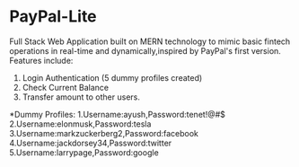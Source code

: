 # PayPal-Lite
Full Stack Web Application built on MERN technology to mimic basic fintech operations in real-time and dynamically,inspired by PayPal's first version.
Features include:
1. Login Authentication (5 dummy profiles created)
2. Check Current Balance
3. Transfer amount to other users.

*Dummy Profiles:
1.Username:ayush,Password:tenet!@#$
2.Username:elonmusk,Password:tesla
3.Username:markzuckerberg2,Password:facebook
4.Username:jackdorsey34,Password:twitter
5.Username:larrypage,Password:google
